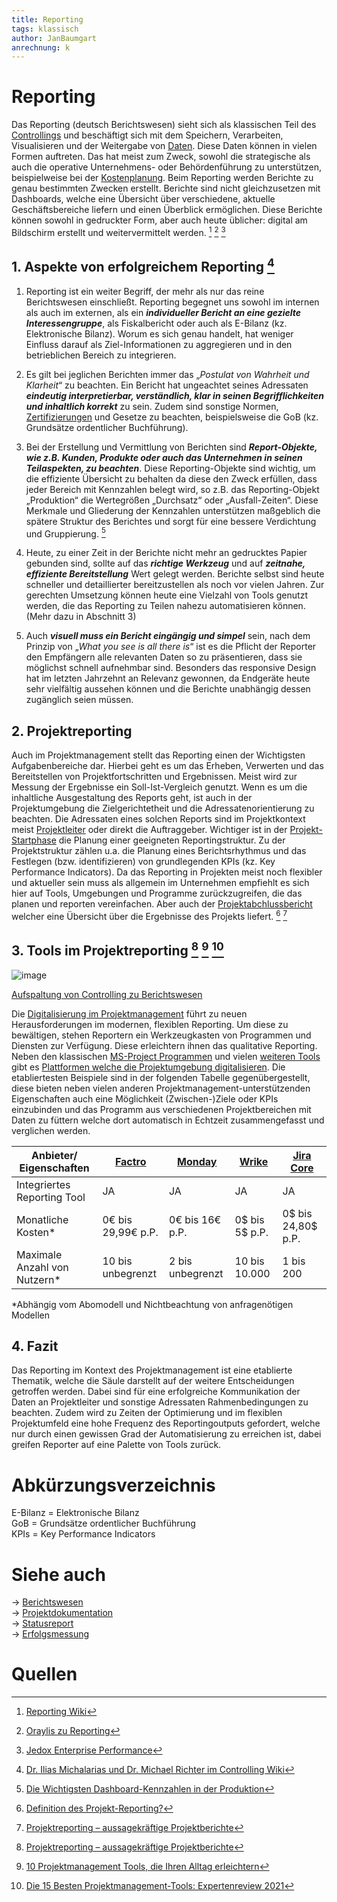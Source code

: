 ```yaml
---
title: Reporting
tags: klassisch
author: JanBaumgart
anrechnung: k
---
```


# Reporting

Das Reporting (deutsch Berichtswesen) sieht sich als klassischen Teil des [Controllings](Projektcontrolling.md) und beschäftigt sich mit dem Speichern, Verarbeiten, Visualisieren und der Weitergabe von [Daten](Datenmanagement_im_PM.md). Diese Daten können in vielen Formen auftreten. Das hat meist zum Zweck, sowohl die strategische als auch die operative Unternehmens- oder Behördenführung zu unterstützen, beispielweise bei der [Kostenplanung](Kostenplanung.md).
Beim Reporting werden Berichte zu genau bestimmten Zwecken erstellt. Berichte sind nicht gleichzusetzen mit Dashboards, welche eine Übersicht über verschiedene, aktuelle Geschäftsbereiche liefern und einen Überblick ermöglichen. Diese Berichte können sowohl in gedruckter Form, aber auch heute üblicher: digital am Bildschirm erstellt und weitervermittelt werden. [^1] [^2] [^3]

## 1.	Aspekte von erfolgreichem Reporting [^4]

1.	Reporting ist ein weiter Begriff, der mehr als nur das reine Berichtswesen einschließt. Reporting begegnet uns sowohl im internen als auch im externen, als ein **_individueller Bericht an eine gezielte Interessengruppe_**, als Fiskalbericht oder auch als E-Bilanz (kz. Elektronische Bilanz). Worum es sich genau handelt, hat weniger Einfluss darauf als Ziel-Informationen zu aggregieren und in den betrieblichen Bereich zu integrieren.

2.	Es gilt bei jeglichen Berichten immer das „_Postulat von Wahrheit und Klarheit_“ zu beachten. Ein Bericht hat ungeachtet seines Adressaten **_eindeutig interpretierbar, verständlich, klar in seinen Begrifflichkeiten und inhaltlich korrekt_** zu sein.  Zudem sind sonstige Normen, [Zertifizierungen](Zertifizierungen.md) und Gesetze zu beachten, beispielsweise die GoB (kz. Grundsätze ordentlicher Buchführung).

3.	Bei der Erstellung und Vermittlung von Berichten sind **_Report-Objekte, wie z.B. Kunden, Produkte oder auch das Unternehmen in seinen Teilaspekten, zu beachten_**. Diese Reporting-Objekte sind wichtig, um die effiziente Übersicht zu behalten da diese den Zweck erfüllen, dass jeder Bereich mit Kennzahlen belegt wird, so z.B. das Reporting-Objekt „Produktion“ die Wertegrößen „Durchsatz“ oder „Ausfall-Zeiten“. Diese Merkmale und Gliederung der Kennzahlen unterstützen maßgeblich die spätere Struktur des Berichtes und sorgt für eine bessere Verdichtung und Gruppierung. [^5]

4.	Heute, zu einer Zeit in der Berichte nicht mehr an gedrucktes Papier gebunden sind, sollte auf das **_richtige Werkzeug_** und auf **_zeitnahe, effiziente Bereitstellung_** Wert gelegt werden. Berichte selbst sind heute schneller und detaillierter bereitzustellen als noch vor vielen Jahren. Zur gerechten Umsetzung können heute eine Vielzahl von Tools genutzt werden, die das Reporting zu Teilen nahezu automatisieren können. (Mehr dazu in Abschnitt 3)

5.	Auch **_visuell muss ein Bericht eingängig und simpel_** sein, nach dem Prinzip von „_What you see is all there is_“ ist es die Pflicht der Reporter den Empfängern alle relevanten Daten so zu präsentieren, dass sie möglichst schnell aufnehmbar sind. Besonders das responsive Design hat im letzten Jahrzehnt an Relevanz gewonnen, da Endgeräte heute sehr vielfältig aussehen können und die Berichte unabhängig dessen zugänglich seien müssen.
 
## 2.	Projektreporting 

Auch im Projektmanagement stellt das Reporting einen der Wichtigsten Aufgabenbereiche dar. Hierbei geht es um das Erheben, Verwerten und das Bereitstellen von Projektfortschritten und Ergebnissen. Meist wird zur Messung der Ergebnisse ein Soll-Ist-Vergleich genutzt. 
Wenn es um die inhaltliche Ausgestaltung des Reports geht, ist auch in der Projektumgebung die Zielgerichtetheit und die Adressatenorientierung zu beachten. Die Adressaten eines solchen Reports sind im Projektkontext meist [Projektleiter](Projektleiter.md) oder direkt die Auftraggeber. 
Wichtiger ist in der [Projekt-Startphase](Projektstart.md) die Planung einer geeigneten Reportingstruktur. Zu der Projektstruktur zählen u.a. die Planung eines Berichtsrhythmus und das Festlegen (bzw. identifizieren) von grundlegenden KPIs (kz. Key Performance Indicators). Da das Reporting in Projekten meist noch flexibler und aktueller sein muss als allgemein im Unternehmen empfiehlt es sich hier auf Tools, Umgebungen und Programme zurückzugreifen, die das planen und reporten vereinfachen. Aber auch der [Projektabchlussbericht](Projektabschlussbericht.md) welcher eine Übersicht über die Ergebnisse des Projekts liefert. [^6] [^7]

## 3.	Tools im Projektreporting [^7] [^8] [^9]

![image](https://github.com/JanBaumgart/ManagingProjectsSuccessfully.github.io/blob/main/kb/Reporting/Bild_Reporting.png)

[Aufspaltung von Controlling zu Berichtswesen](https://www.peterjohann-consulting.de/berichte-in-projekten/)

Die [Digitalisierung im Projektmanagement](Digitalisierung_im_PM.md) führt zu neuen Herausforderungen im modernen, flexiblen Reporting. Um diese zu bewältigen, stehen Reportern ein Werkzeugkasten von Programmen und Diensten zur Verfügung. Diese erleichtern ihnen das qualitative Reporting. Neben den klassischen [MS-Project Programmen](Microsoft_Project_PM_Tool.md) und vielen [weiteren Tools](Uebersicht_PM_Tools.md) gibt es [Plattformen welche die Projektumgebung digitalisieren](Projektmanagementsoftware.md). Die etabliertesten Beispiele sind in der folgenden Tabelle gegenübergestellt, diese bieten neben vielen anderen Projektmanagement-unterstützenden Eigenschaften auch eine Möglichkeit (Zwischen-)Ziele oder KPIs einzubinden und das Programm aus verschiedenen Projektbereichen mit Daten zu füttern welche dort automatisch in Echtzeit zusammengefasst und verglichen werden. 



|  Anbieter/ Eigenschaften  |  [Factro](https://www.factro.de/preise/#1540152847318-346adb6b-6eb4)  |  [Monday](https://monday.com/lang/de/pricing/)|  [Wrike](https://www.wrike.com/de/price-vf/)  |  [Jira Core](https://www.atlassian.com/de/software/jira/work-management/pricing)  |
|---------------------------|----------|----------|---------|-------------|
|Integriertes Reporting Tool|     JA   |    JA    |   JA    |      JA     |
|Monatliche Kosten*         | 0€ bis 29,99€ p.P. | 0€ bis 16€ p.P. | 0$ bis 5$ p.P. | 0$ bis 24,80$ p.P. |
| Maximale Anzahl von Nutzern* | 10 bis unbegrenzt | 2 bis unbegrenzt | 10 bis 10.000 |  1 bis 200  |

 *Abhängig vom Abomodell und Nichtbeachtung von anfragenötigen Modellen


## 4.	 Fazit

Das Reporting im Kontext des Projektmanagement ist eine etablierte Thematik, welche die Säule darstellt auf der weitere Entscheidungen getroffen werden. Dabei sind für eine erfolgreiche Kommunikation der Daten an Projektleiter und sonstige Adressaten Rahmenbedingungen zu beachten. Zudem wird zu Zeiten der Optimierung und im flexiblen Projektumfeld eine hohe Frequenz des Reportingoutputs gefordert, welche nur durch einen gewissen Grad der Automatisierung zu erreichen ist, dabei greifen Reporter auf eine Palette von Tools zurück.

# Abkürzungsverzeichnis

E-Bilanz = Elektronische Bilanz <br>
GoB = Grundsätze ordentlicher Buchführung <br>
KPIs = Key Performance Indicators 

# Siehe auch

-> [Berichtswesen](Berichtswesen.md) <br>
-> [Projektdokumentation](Projektdokumentation.md) <br>
-> [Statusreport](Statusreport.md) <br>
-> [Erfolgsmessung](Erfolgsmessung.md)


# Quellen

[^1]: [Reporting Wiki](https://de.wikipedia.org/wiki/Berichtswesen#cite_note-1)
[^2]: [Oraylis zu Reporting](https://www.oraylis.de/wiki/reporting)
[^3]: [Jedox Enterprise Performance](https://www.jedox.com/de/blog/reporting-analyse/)
[^4]: [Dr. Ilias Michalarias und Dr. Michael Richter im Controlling Wiki](https://www.controlling-wiki.com/de/index.php/7_Aspekte_f%C3%BCr_erfolgreiches_Reporting)
[^5]: [Die Wichtigsten Dashboard-Kennzahlen in der Produktion](https://www.ixon.cloud/de/wissensdatenbank/die-23-wichtigsten-kennzahlen-auf-dem-produktions-dashboard)
[^6]: [Definition des Projekt-Reporting?](https://www.inwerken.de/glossar/was-ist-ein-projektreporting/)
[^7]: [Projektreporting – aussagekräftige Projektberichte](https://dieprojektmanager.com/projektreporting-aussagekraeftige-projektberichte/#:~:text=Unter%20Projektreporting%20(Berichtswesen)%20versteht%20man,und%20einer%20definierten%20Zielgruppe%20vorgelegt.)
[^8]: [10 Projektmanagement Tools, die Ihren Alltag erleichtern](https://www.socialmediaakademie.de/blog/10-projektmanagement-tools-die-ihren-alltag-erleichtern/)
[^9]: [Die 15 Besten Projektmanagement-Tools: Expertenreview 2021](https://thedigitalprojectmanager.com/de/die-10-besten-projektmanagement-tools/)
